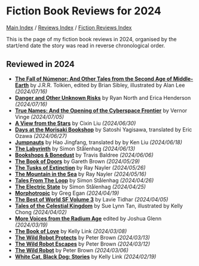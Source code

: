 # Fiction Book Reviews for 2024

[Main Index](../../../README.md) / [Reviews Index](../../README.md) / [Fiction Reviews Index](../README.md)

This is the page of my fiction book reviews in 2024, organised by the start/end date the story was read in reverse chronological order.

## Reviewed in 2024
- [**The Fall of Númenor: And Other Tales from the Second Age of Middle-Earth**](20240716-FallNumenor.md) by J.R.R. Tolkien, edited by Brian Sibley, illustrated by Alan Lee *(2024/07/16)*
- [**Danger and Other Unknown Risks**](20240716-DangerOtherUnknownRisks.md) by Ryan North and Erica Henderson *(2024/07/16)*
- [**True Names: And the Opening of the Cyberspace Frontier**](20240705-TrueNamesOpeningCyberspace.md) by Vernor Vinge *(2024/07/05)*
- [**A View from the Stars**](20240630-ViewStars.md) by Cixin Liu *(2024/06/30)*
- [**Days at the Morisaki Bookshop**](20240627-DaysMorisakiBookshop.md) by Satoshi Yagisawa, translated by Eric Ozawa *(2024/06/27)*
- [**Jumpnauts**](20240618-Jumpnauts.md) by Hao Jingfang, translated by by Ken Liu *(2024/06/18)*
- [**The Labyrinth**](20240613-Labyrinth.md) by Simon Stålenhag *(2024/06/13)*
- [**Bookshops & Bonedust**](20240606-BookshopsBonedust.md) by Travis Baldree *(2024/06/06)*
- [**The Book of Doors**](20240529-BookOfDoors.md) by Gareth Brown *(2024/05/29)*
- [**The Tusks of Extinction**](20240526-TusksExtinction.md) by Ray Nayler *(2024/05/26)*
- [**The Mountain in the Sea**](20240516-MountainSea.md) by Ray Nayler *(2024/05/16)*
- [**Tales From The Loop**](20240426-TalesLoop.md) by Simon Stålenhag *(2024/04/26)*
- [**The Electric State**](20240425-ElectricState.md) by Simon Stålenhag *(2024/04/25)*
- [**Morphotropic**](20240419-Morphotrophic.md) by Greg Egan *(2024/04/19)*
- [**The Best of World SF Volume 3**](20240405-BestWorldSF3.md) by Lavie Tidhar *(2024/04/05)*
- [**Tales of the Celestial Kingdom**](20240402-TalesCelestialKingdom.md) by Sue Lynn Tan, illustrated by Kelly Chong *(2024/04/02)*
- [**More Voices from the Radium Age**](20240319-MoveVoicesRadiumAge.md) edited by Joshua Glenn *(2024/03/19)*
- [**The Book of Love**](20240308-BookLove.md) by Kelly Link *(2024/03/08)*
- [**The Wild Robot Protects**](20240313-WildRobotProtects.md) by Peter Brown *(2024/03/13)*
- [**The Wild Robot Escapes**](20240312-WildRobotEscapes.md) by Peter Brown *(2024/03/12)*
- [**The Wild Robot**](20240306-WildRobot.md) by Peter Brown *(2024/03/06)*
- [**White Cat, Black Dog: Stories**](20240219-WhiteCatBlackDog.md) by Kelly Link *(2024/02/19)*
